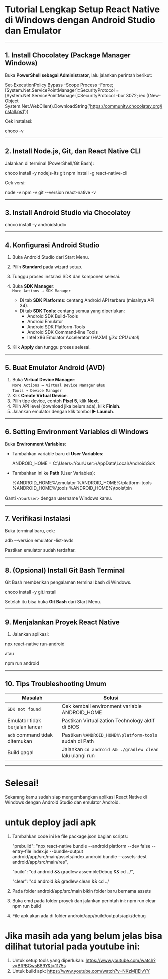 # Tutorial Lengkap Setup React Native di Windows dengan Android Studio dan Emulator

---

## 1. Install Chocolatey (Package Manager Windows)

Buka **PowerShell sebagai Administrator**, lalu jalankan perintah berikut:

Set-ExecutionPolicy Bypass -Scope Process -Force; [System.Net.ServicePointManager]::SecurityProtocol = [System.Net.ServicePointManager]::SecurityProtocol -bor 3072; iex ((New-Object System.Net.WebClient).DownloadString('https://community.chocolatey.org/install.ps1'))

Cek instalasi:

choco -v

---

## 2. Install Node.js, Git, dan React Native CLI

Jalankan di terminal (PowerShell/Git Bash):

choco install -y nodejs-lts git
npm install -g react-native-cli

Cek versi:

node -v
npm -v
git --version
react-native -v

---

## 3. Install Android Studio via Chocolatey

choco install -y androidstudio

---

## 4. Konfigurasi Android Studio

1. Buka Android Studio dari Start Menu.
2. Pilih **Standard** pada wizard setup.
3. Tunggu proses instalasi SDK dan komponen selesai.
4. Buka **SDK Manager**:  
   `More Actions → SDK Manager`

   - Di tab **SDK Platforms**: centang Android API terbaru (misalnya API 34).
   - Di tab **SDK Tools**: centang semua yang diperlukan:
     - Android SDK Build-Tools
     - Android Emulator
     - Android SDK Platform-Tools
     - Android SDK Command-line Tools
     - Intel x86 Emulator Accelerator (HAXM) _(jika CPU Intel)_

5. Klik **Apply** dan tunggu proses selesai.

---

## 5. Buat Emulator Android (AVD)

1. Buka **Virtual Device Manager**:  
   `More Actions → Virtual Device Manager` atau  
   `Tools → Device Manager`
2. Klik **Create Virtual Device**.
3. Pilih tipe device, contoh **Pixel 5**, klik **Next**.
4. Pilih API level (download jika belum ada), klik **Finish**.
5. Jalankan emulator dengan klik tombol ▶️ **Launch**.

---

## 6. Setting Environment Variables di Windows

Buka **Environment Variables**:

- Tambahkan variable baru di **User Variables**:

  ANDROID_HOME = C:\Users\<YourUser>\AppData\Local\Android\Sdk

- Tambahkan ini ke **Path** (User Variables):

  %ANDROID_HOME%\emulator
  %ANDROID_HOME%\platform-tools
  %ANDROID_HOME%\tools
  %ANDROID_HOME%\tools\bin

Ganti `<YourUser>` dengan username Windows kamu.

---

## 7. Verifikasi Instalasi

Buka terminal baru, cek:

adb --version
emulator -list-avds

Pastikan emulator sudah terdaftar.

---

## 8. (Opsional) Install Git Bash Terminal

Git Bash memberikan pengalaman terminal bash di Windows.

choco install -y git.install

Setelah itu bisa buka **Git Bash** dari Start Menu.

---

## 9. Menjalankan Proyek React Native

1. Jalankan aplikasi:

npx react-native run-android

atau

npm run android

---

## 10. Tips Troubleshooting Umum

| Masalah                        | Solusi                                                   |
| ------------------------------ | -------------------------------------------------------- |
| `SDK not found`                | Cek kembali environment variable ANDROID_HOME            |
| Emulator tidak berjalan lancar | Pastikan Virtualization Technology aktif di BIOS         |
| `adb` command tidak ditemukan  | Pastikan `%ANDROID_HOME%\platform-tools` sudah di Path   |
| Build gagal                    | Jalankan `cd android && ./gradlew clean` lalu ulangi run |

---

# Selesai!

Sekarang kamu sudah siap mengembangkan aplikasi React Native di Windows dengan Android Studio dan emulator Android.

# untuk deploy jadi apk

1. Tambahkan code ini ke file package.json bagian scripts:

   "prebuild": "npx react-native bundle --android platform --dev false --entry-file index.js --bundle-output android/app/src/main/assets/index.android.bundle --assets-dest android/app/src/main/res",

   "build": "cd android && gradlew assembleDebug && cd ../",

   "clear": "cd android && gradlew clean && cd ../

2. Pada folder android/app/src/main bikin folder baru bernama assets
3. Buka cmd pada folder proyek dan jalankan perintah ini:
   npm run clear
   npm run build
4. File apk akan ada di folder android/app/build/outputs/apk/debug

# Jika masih ada yang belum jelas bisa dilihat tutorial pada youtube ini:

1. Untuk setup tools yang diperlukan: https://www.youtube.com/watch?v=BfPBGwsB89Y&t=1175s
2. Untuk build apk: https://www.youtube.com/watch?v=NKzMj1ElvYY
